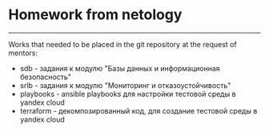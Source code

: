# Homework from netology

---
Works that needed to be placed in the git repository at the request of mentors:

* sdb - задания к модулю "Базы данных и информационная безопасность"
* srlb - задания к модулю "Мониторинг и отказоустойчивость"
* playbooks - ansible playbooks для настройки тестовой среды в yandex cloud
* terraform - декомпозированный код, для создание тестовой среды в yandex cloud
